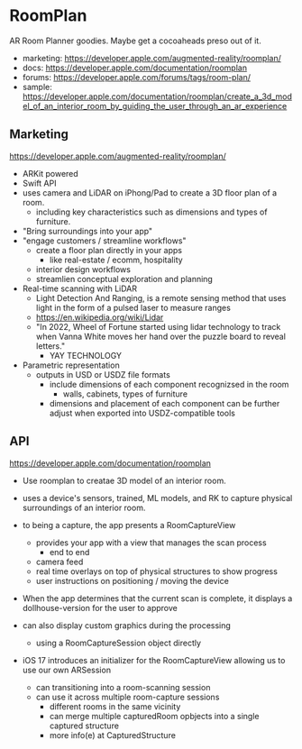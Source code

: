 # RoomPlan

AR Room Planner goodies.  Maybe get a cocoaheads preso out of it.

* marketing: https://developer.apple.com/augmented-reality/roomplan/
* docs: https://developer.apple.com/documentation/roomplan
* forums: https://developer.apple.com/forums/tags/room-plan/
* sample: https://developer.apple.com/documentation/roomplan/create_a_3d_model_of_an_interior_room_by_guiding_the_user_through_an_ar_experience


## Marketing

https://developer.apple.com/augmented-reality/roomplan/

* ARKit powered
* Swift API
* uses camera and LiDAR on iPhong/Pad to create a 3D floor plan of a room.
    - including key characteristics such as dimensions and types of furniture.
* "Bring surroundings into your app"
* "engage customers / streamline workflows"
    - create a floor plan directly in your apps
         - like real-estate / ecomm, hospitality
    - interior design workflows
    - streamlien conceptual exploration and planning
* Real-time scanning with LiDAR
    - Light Detection And Ranging, is a remote sensing method that uses light in the form of a pulsed laser to measure ranges 
    - https://en.wikipedia.org/wiki/Lidar
    - "In 2022, Wheel of Fortune started using lidar technology to
      track when Vanna White moves her hand over the puzzle board to
      reveal letters."
      - YAY TECHNOLOGY
* Parametric representation
    - outputs in USD or USDZ file formats
       - include dimensions of each component recognizsed in the room
           - walls, cabinets, types of furniture
       - dimensions and placement of each component can be further
         adjust when exported into USDZ-compatible tools

## API

https://developer.apple.com/documentation/roomplan

- Use roomplan to creatae  3D model of an interior room.
- uses a device's sensors, trained, ML models, and RK to capture
  physical surroundings of an interior room.
- to being a capture, the app presents a RoomCaptureView
    - provides your app with a view that manages the scan process
      - end to end
    - camera feed
    - real time overlays on top of physical structures to show progress
    - user instructions on positioning / moving the device
- When the app determines that the current scan is complete, it 
  displays a dollhouse-version for the user to approve
- can also display custom graphics during the processing
  - using a RoomCaptureSession object directly

- iOS 17 introduces an initializer for the RoomCaptureView allowing
  us to use our own ARSession
    - can transitioning into a room-scanning session 
    - can use it across multiple room-capture sessions
      - different rooms in the same vicinity
      - can merge multiple capturedRoom opbjects into a single
        captured structure
      - more info(e) at CapturedStructure
